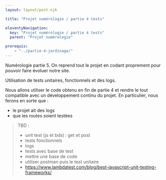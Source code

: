 ```yaml
---
layout: layout/post.njk

title: "Projet numérologie / partie 4 tests"

eleventyNavigation:
  key: "Projet numérologie / partie 4 tests"
  parent: "Projet numérologie"

prerequis:
    - "../partie-4-jardinage/"
---
```


<!-- début résumé -->

Numérologie partie 5. On reprend tout le projet en codant proprement pour pouvoir faire évoluer notre site.

<!-- fin résumé -->

Utilisation de tests unitaires, fonctionnels et des logs.

Nous allons utiliser le code obtenu en fin de partie 4 et rendre le tout compatible avec un développement continu du projet. En particulier, nous ferons en sorte que :

* le projet ait des logs
* que les routes soient testées

> TBD :
>
> * unit test (js et bds) : get et post
> * tests fonctionnels
> * logs
> * tests avec base de test
> * mettre une base de code
> * utiliser postman puis le test unitaire
> * <https://www.lambdatest.com/blog/best-javascript-unit-testing-frameworks/>